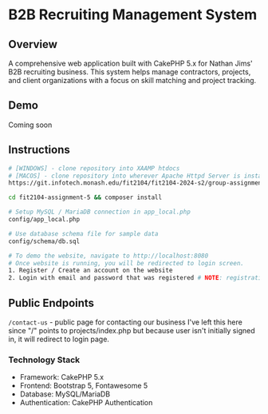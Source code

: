# B2B Recruiting Management System

## Overview

A comprehensive web application built with CakePHP 5.x for Nathan Jims' B2B recruiting business. This system helps manage contractors, projects, and client organizations with a focus on skill matching and project tracking.

## Demo

Coming soon

## Instructions

```bash
# [WINDOWS] - clone repository into XAAMP htdocs
# [MACOS] - clone repository into wherever Apache Httpd Server is installed i.e /opt/homebrew/var/www/<projecthere>
https://git.infotech.monash.edu/fit2104/fit2104-2024-s2/group-assignment/Lab04_Group10/fit2104-assignment-5.git

cd fit2104-assignment-5 && composer install

# Setup MySQL / MariaDB connection in app_local.php
config/app_local.php

# Use database schema file for sample data
config/schema/db.sql

# To demo the website, navigate to http://localhost:8080
# Once website is running, you will be redirected to login screen.
1. Register / Create an account on the website
2. Login with email and password that was registered # NOTE: registration screen is public for demo purposes
```

## Public Endpoints

`/contact-us` - public page for contacting our business
I've left this here since "/" points to projects/index.php but because user isn't initially signed in, it will redirect to login page.

### Technology Stack

-   Framework: CakePHP 5.x
-   Frontend: Bootstrap 5, Fontawesome 5
-   Database: MySQL/MariaDB
-   Authentication: CakePHP Authentication
